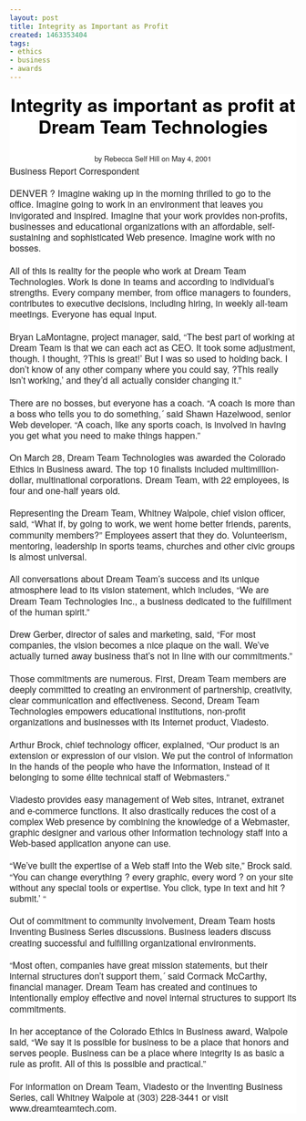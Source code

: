 ```yaml
---
layout: post
title: Integrity as Important as Profit
created: 1463353404
tags:
- ethics
- business
- awards
---
```

<header class="entry-header" style="box-sizing: inherit; margin: 0px; padding: 0px; border: 0px; font-size: 16px; vertical-align: baseline; color: rgb(34, 34, 34); font-family: 'Helvetica Neue', Helvetica, Roboto, Arial, sans-serif; line-height: 24px; background: rgb(255, 255, 255);"><h1 class="entry-title" style="box-sizing: inherit; margin-top: 1.3rem; margin-bottom: 0.8em; border-top-width: 0px; border-right-width: 0px; border-left-width: 0px; border-bottom-style: none; border-color: initial; font-size: 32px; vertical-align: baseline; font-family: 'Helvetica Neue', Helvetica, Roboto, Arial, sans-serif; font-weight: 700; color: rgb(0, 0, 0); text-rendering: optimizeLegibility; line-height: 1.2em; cursor: default; background: transparent;">Integrity as important as profit at Dream Team Technologies</h1><div class="byline" style="box-sizing: inherit; border: 0px; font-size: 0.8rem; vertical-align: baseline; background: transparent;"><span style="box-sizing: inherit; margin: 0px; padding: 0px; border: 0px; font-size: 12.8px; vertical-align: baseline; background: transparent;">by Rebecca Self Hill on&nbsp;</span><time datetime="" pubdate="" style="box-sizing: inherit; margin: 0px; padding: 0px; border: 0px; font-size: 12.8px; vertical-align: baseline; background: transparent;">May 4, 2001</time></div></header><div class="body" style="box-sizing: inherit; border: 0px; font-size: 16px; vertical-align: baseline; clear: both; color: rgb(34, 34, 34); font-family: 'Helvetica Neue', Helvetica, Roboto, Arial, sans-serif; line-height: 24px; background: rgb(255, 255, 255);"><p style="box-sizing: inherit; margin-top: 0px; margin-bottom: 1.25rem; border: 0px; font-size: 1rem; vertical-align: baseline; font-family: inherit; line-height: 1.2em; text-rendering: optimizeLegibility; background: transparent;">Business Report Correspondent</p><p style="box-sizing: inherit; margin-top: 0px; margin-bottom: 1.25rem; border: 0px; font-size: 1rem; vertical-align: baseline; font-family: inherit; line-height: 1.2em; text-rendering: optimizeLegibility; background: transparent;">DENVER ? Imagine waking up in the morning thrilled to go to the office. Imagine going to work in an environment that leaves you invigorated and inspired. Imagine that your work provides non-profits, businesses and educational organizations with an affordable, self-sustaining and sophisticated Web presence. Imagine work with no bosses.</p><p style="box-sizing: inherit; margin-top: 0px; margin-bottom: 1.25rem; border: 0px; font-size: 1rem; vertical-align: baseline; font-family: inherit; line-height: 1.2em; text-rendering: optimizeLegibility; background: transparent;">All of this is reality for the people who work at Dream Team Technologies. Work is done in teams and according to individual’s strengths. Every company member, from office managers to founders, contributes to executive decisions, including hiring, in weekly all-team meetings. Everyone has equal input.</p><p style="box-sizing: inherit; margin-top: 0px; margin-bottom: 1.25rem; border: 0px; font-size: 1rem; vertical-align: baseline; font-family: inherit; line-height: 1.2em; text-rendering: optimizeLegibility; background: transparent;">Bryan LaMontagne, project manager, said, “The best part of working at Dream Team is that we can each act as CEO. It took some adjustment, though. I thought, ?This is great!’ But I was so used to holding back. I don’t know of any other company where you could say, ?This really isn’t working,’ and they’d all actually consider changing it.”</p><p style="box-sizing: inherit; margin-top: 0px; margin-bottom: 1.25rem; border: 0px; font-size: 1rem; vertical-align: baseline; font-family: inherit; line-height: 1.2em; text-rendering: optimizeLegibility; background: transparent;">There are no bosses, but everyone has a coach. “A coach is more than a boss who tells you to do something,´ said Shawn Hazelwood, senior Web developer. “A coach, like any sports coach, is involved in having you get what you need to make things happen.”</p><p style="box-sizing: inherit; margin-top: 0px; margin-bottom: 1.25rem; border: 0px; font-size: 1rem; vertical-align: baseline; font-family: inherit; line-height: 1.2em; text-rendering: optimizeLegibility; background: transparent;">On March 28, Dream Team Technologies was awarded the Colorado Ethics in Business award. The top 10 finalists included multimillion-dollar, multinational corporations. Dream Team, with 22 employees, is four and one-half years old.</p><p style="box-sizing: inherit; margin-top: 0px; margin-bottom: 1.25rem; border: 0px; font-size: 1rem; vertical-align: baseline; font-family: inherit; line-height: 1.2em; text-rendering: optimizeLegibility; background: transparent;">Representing the Dream Team, Whitney Walpole, chief vision officer, said, “What if, by going to work, we went home better friends, parents, community members?” Employees assert that they do. Volunteerism, mentoring, leadership in sports teams, churches and other civic groups is almost universal.</p><p style="box-sizing: inherit; margin-top: 0px; margin-bottom: 1.25rem; border: 0px; font-size: 1rem; vertical-align: baseline; font-family: inherit; line-height: 1.2em; text-rendering: optimizeLegibility; background: transparent;">All conversations about Dream Team’s success and its unique atmosphere lead to its vision statement, which includes, “We are Dream Team Technologies Inc., a business dedicated to the fulfillment of the human spirit.”</p><p style="box-sizing: inherit; margin-top: 0px; margin-bottom: 1.25rem; border: 0px; font-size: 1rem; vertical-align: baseline; font-family: inherit; line-height: 1.2em; text-rendering: optimizeLegibility; background: transparent;">Drew Gerber, director of sales and marketing, said, “For most companies, the vision becomes a nice plaque on the wall. We’ve actually turned away business that’s not in line with our commitments.”</p><p style="box-sizing: inherit; margin-top: 0px; margin-bottom: 1.25rem; border: 0px; font-size: 1rem; vertical-align: baseline; font-family: inherit; line-height: 1.2em; text-rendering: optimizeLegibility; background: transparent;">Those commitments are numerous. First, Dream Team members are deeply committed to creating an environment of partnership, creativity, clear communication and effectiveness. Second, Dream Team Technologies empowers educational institutions, non-profit organizations and businesses with its Internet product, Viadesto.</p><p style="box-sizing: inherit; margin-top: 0px; margin-bottom: 1.25rem; border: 0px; font-size: 1rem; vertical-align: baseline; font-family: inherit; line-height: 1.2em; text-rendering: optimizeLegibility; background: transparent;">Arthur Brock, chief technology officer, explained, “Our product is an extension or expression of our vision. We put the control of information in the hands of the people who have the information, instead of it belonging to some élite technical staff of Webmasters.”</p><p style="box-sizing: inherit; margin-top: 0px; margin-bottom: 1.25rem; border: 0px; font-size: 1rem; vertical-align: baseline; font-family: inherit; line-height: 1.2em; text-rendering: optimizeLegibility; background: transparent;">Viadesto provides easy management of Web sites, intranet, extranet and e-commerce functions. It also drastically reduces the cost of a complex Web presence by combining the knowledge of a Webmaster, graphic designer and various other information technology staff into a Web-based application anyone can use.</p><p style="box-sizing: inherit; margin-top: 0px; margin-bottom: 1.25rem; border: 0px; font-size: 1rem; vertical-align: baseline; font-family: inherit; line-height: 1.2em; text-rendering: optimizeLegibility; background: transparent;">“We’ve built the expertise of a Web staff into the Web site,” Brock said. “You can change everything ? every graphic, every word ? on your site without any special tools or expertise. You click, type in text and hit ?submit.’ “</p><p style="box-sizing: inherit; margin-top: 0px; margin-bottom: 1.25rem; border: 0px; font-size: 1rem; vertical-align: baseline; font-family: inherit; line-height: 1.2em; text-rendering: optimizeLegibility; background: transparent;">Out of commitment to community involvement, Dream Team hosts Inventing Business Series discussions. Business leaders discuss creating successful and fulfilling organizational environments.</p><p style="box-sizing: inherit; margin-top: 0px; margin-bottom: 1.25rem; border: 0px; font-size: 1rem; vertical-align: baseline; font-family: inherit; line-height: 1.2em; text-rendering: optimizeLegibility; background: transparent;">“Most often, companies have great mission statements, but their internal structures don’t support them,´ said Cormack McCarthy, financial manager. Dream Team has created and continues to intentionally employ effective and novel internal structures to support its commitments.</p><p style="box-sizing: inherit; margin-top: 0px; margin-bottom: 1.25rem; border: 0px; font-size: 1rem; vertical-align: baseline; font-family: inherit; line-height: 1.2em; text-rendering: optimizeLegibility; background: transparent;">In her acceptance of the Colorado Ethics in Business award, Walpole said, “We say it is possible for business to be a place that honors and serves people. Business can be a place where integrity is as basic a rule as profit. All of this is possible and practical.”</p><p style="box-sizing: inherit; margin-top: 0px; margin-bottom: 1.25rem; border: 0px; font-size: 1rem; vertical-align: baseline; font-family: inherit; line-height: 1.2em; text-rendering: optimizeLegibility; background: transparent;">For information on Dream Team, Viadesto or the Inventing Business Series, call Whitney Walpole at (303) 228-3441 or visit www.dreamteamtech.com.</p></div>
